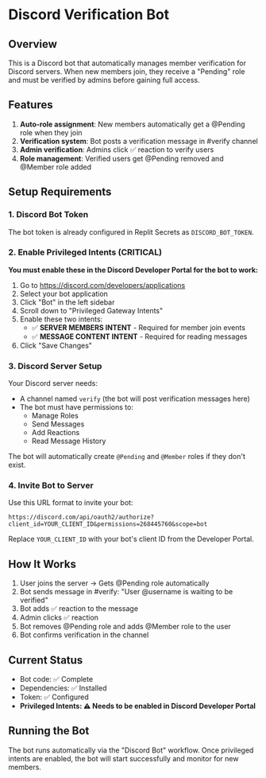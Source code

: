 # Discord Verification Bot

## Overview
This is a Discord bot that automatically manages member verification for Discord servers. When new members join, they receive a "Pending" role and must be verified by admins before gaining full access.

## Features
1. **Auto-role assignment**: New members automatically get a @Pending role when they join
2. **Verification system**: Bot posts a verification message in #verify channel
3. **Admin verification**: Admins click ✅ reaction to verify users
4. **Role management**: Verified users get @Pending removed and @Member role added

## Setup Requirements

### 1. Discord Bot Token
The bot token is already configured in Replit Secrets as `DISCORD_BOT_TOKEN`.

### 2. Enable Privileged Intents (CRITICAL)
**You must enable these in the Discord Developer Portal for the bot to work:**

1. Go to https://discord.com/developers/applications
2. Select your bot application
3. Click "Bot" in the left sidebar
4. Scroll down to "Privileged Gateway Intents"
5. Enable these two intents:
   - ✅ **SERVER MEMBERS INTENT** - Required for member join events
   - ✅ **MESSAGE CONTENT INTENT** - Required for reading messages
6. Click "Save Changes"

### 3. Discord Server Setup
Your Discord server needs:
- A channel named `verify` (the bot will post verification messages here)
- The bot must have permissions to:
  - Manage Roles
  - Send Messages
  - Add Reactions
  - Read Message History

The bot will automatically create `@Pending` and `@Member` roles if they don't exist.

### 4. Invite Bot to Server
Use this URL format to invite your bot:
```
https://discord.com/api/oauth2/authorize?client_id=YOUR_CLIENT_ID&permissions=268445760&scope=bot
```
Replace `YOUR_CLIENT_ID` with your bot's client ID from the Developer Portal.

## How It Works
1. User joins the server → Gets @Pending role automatically
2. Bot sends message in #verify: "User @username is waiting to be verified"
3. Bot adds ✅ reaction to the message
4. Admin clicks ✅ reaction
5. Bot removes @Pending role and adds @Member role to the user
6. Bot confirms verification in the channel

## Current Status
- Bot code: ✅ Complete
- Dependencies: ✅ Installed
- Token: ✅ Configured
- **Privileged Intents: ⚠️ Needs to be enabled in Discord Developer Portal**

## Running the Bot
The bot runs automatically via the "Discord Bot" workflow. Once privileged intents are enabled, the bot will start successfully and monitor for new members.

